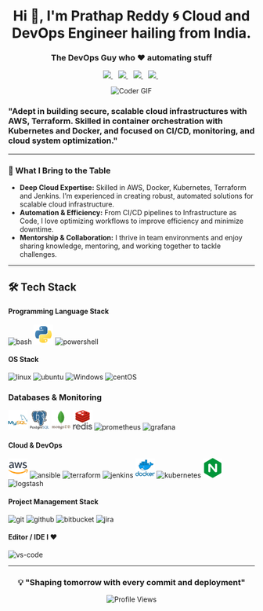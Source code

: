 <h1 align="center">Hi 👋, I'm Prathap Reddy 🌀 Cloud and DevOps Engineer hailing from India.</h1>
<h3 align="center">The DevOps Guy who ♥ automating stuff</h3>

<p align="center">
<a 
  href="https://www.linkedin.com/in/prathapreddycv/">
    <img width="75px" src="https://www.vectorlogo.zone/logos/linkedin/linkedin-ar21.svg" />
  </a>&ensp;
  <a href="mailto:prathap.cnd@gmail.com">
  <img width="75px" src="https://www.vectorlogo.zone/logos/gmail/gmail-ar21.svg" />
  </a>&ensp;
  <a href="https://github.com/prathapreddycv/">
  <img width="75px" src="https://www.vectorlogo.zone/logos/github/github-ar21.svg" />
  </a>&ensp;
  <a href="https://hub.docker.com/repositories/prathapreddycv/">
  <img width="75px" src="https://www.vectorlogo.zone/logos/docker/docker-ar21.svg" />
  </a>&nbsp;
  </p>
  <div align="center">
    <img src="https://media.giphy.com/media/SWoSkN6DxTszqIKEqv/giphy.gif" alt="Coder GIF" width="400">
  </div>  

  <h3 align="left">  "Adept in building secure, scalable cloud infrastructures with AWS, Terraform. Skilled in container orchestration with Kubernetes and Docker, and focused on CI/CD, monitoring, and cloud system optimization." </h3>
  
---

<h3 align="left">🚀 What I Bring to the Table</h3>

- **Deep Cloud Expertise:** Skilled in AWS, Docker, Kubernetes, Terraform and Jenkins. I’m experienced in creating robust, automated solutions for scalable cloud infrastructure.
- **Automation & Efficiency:** From CI/CD pipelines to Infrastructure as Code, I love optimizing workflows to improve efficiency and minimize downtime.
- **Mentorship & Collaboration:** I thrive in team environments and enjoy sharing knowledge, mentoring, and working together to tackle challenges.

---

## 🛠️ Tech Stack


#### Programming Language Stack
<p align="left"><img src="https://www.vectorlogo.zone/logos/gnu_bash/gnu_bash-icon.svg" alt="bash" title="bash" title="bash" width="40" height="40"/>  <img src="https://raw.githubusercontent.com/github/explore/80688e429a7d4ef2fca1e82350fe8e3517d3494d/topics/python/python.png" alt="python" title="python" width="40" height="40"/> <img  
src="https://cdn.jsdelivr.net/gh/devicons/devicon@latest/icons/powershell/powershell-original.svg" alt="powershell" title="powershell" width="40" height="40"/>  
</p>

#### OS Stack
<p align="left"><img src="https://brandlogos.net/wp-content/uploads/2020/03/Linux-logo.png" alt="linux" title="linux" width="40" height="40"/>  <img src="https://www.vectorlogo.zone/logos/ubuntu/ubuntu-icon.svg" alt="ubuntu" title="ubuntu" width="40" height="40"/>  <img src="https://files.brandlogos.net/svg/6pHg9QdYGc/Microsoft_Windows-aJXllHf6_brandlogos.net.svg" alt="Windows" title="windows" width="40" height="40"/> <img src="https://www.vectorlogo.zone/logos/centos/centos-icon.svg" alt="centOS" title="centOS" width="40" height="40"/> </p>

### **Databases & Monitoring**
<p align="left">
  <img src="https://raw.githubusercontent.com/devicons/devicon/master/icons/mysql/mysql-original-wordmark.svg" alt="mysql" title="mysql" width="40" height="40"/>
  <img src="https://raw.githubusercontent.com/devicons/devicon/master/icons/postgresql/postgresql-original-wordmark.svg" alt="postgresql" title="postgresql" width="40" height="40"/>
  <img src="https://raw.githubusercontent.com/devicons/devicon/master/icons/mongodb/mongodb-original-wordmark.svg" alt="mongodb" title="mongodb" width="40" height="40"/>
  <img src="https://raw.githubusercontent.com/devicons/devicon/master/icons/redis/redis-original-wordmark.svg" alt="redis" title="redis" width="40" height="40"/>
  <img src="https://www.vectorlogo.zone/logos/prometheusio/prometheusio-icon.svg" alt="prometheus" title="prometheus" width="40" height="40"/>
  <img src="https://www.vectorlogo.zone/logos/grafana/grafana-icon.svg" alt="grafana" title="grafana" width="40" height="40"/>
</p>

#### **Cloud & DevOps** 
<p align="left"><img src="https://raw.githubusercontent.com/devicons/devicon/master/icons/amazonwebservices/amazonwebservices-original-wordmark.svg" alt="aws" title="aws" width="40" height="40"/>   <img src="https://www.vectorlogo.zone/logos/ansible/ansible-icon.svg" alt="ansible" title="ansible" width="40" height="40"/> <img src="https://www.vectorlogo.zone/logos/terraformio/terraformio-icon.svg" alt="terraform" title="terraform" width="40" height="40"/> <img src="https://www.vectorlogo.zone/logos/jenkins/jenkins-icon.svg" alt="jenkins" title="jenkins" width="40" height="40"/>   <img src="https://raw.githubusercontent.com/github/explore/80688e429a7d4ef2fca1e82350fe8e3517d3494d/topics/docker/docker.png" alt="docker" title="docker" width="40" height="40"/> <img src="https://www.vectorlogo.zone/logos/kubernetes/kubernetes-icon.svg" alt="kubernetes" title="kubernetes" width="40" height="40"/>   <img src="https://raw.githubusercontent.com/github/explore/85cceaeeaf993ca35664dc37ea24f9237fbbfc14/topics/nginx/nginx.png" alt="nginx" title="nginx" width="40" height="40"/>  <img src="https://www.vectorlogo.zone/logos/elasticco_logstash/elasticco_logstash-icon.svg" alt="logstash" title="logstash" width="40" height="40"/> </p>

#### Project Management Stack
<p align="left"><img src="https://www.vectorlogo.zone/logos/git-scm/git-scm-icon.svg" alt="git" title="git" width="40" height="40"/>  <img src="https://www.vectorlogo.zone/logos/github/github-icon.svg" alt="github" title="github" width="40" height="40"/> <img src="https://www.vectorlogo.zone/logos/bitbucket/bitbucket-icon.svg" alt="bitbucket" title="bitbucket" width="40" height="40"/>  <img src="https://www.vectorlogo.zone/logos/atlassian_jira/atlassian_jira-icon.svg" alt="jira" title="jira" width="40" height="40"/> </p>

#### Editor / IDE I ♥
<p align="left"><img src="https://www.vectorlogo.zone/logos/visualstudio_code/visualstudio_code-icon.svg" alt="vs-code" title="vs-code" width="40" height="40"/> </p>

---
<div align="center">
  
### 💡 "Shaping tomorrow with every commit and deployment" 

![Profile Views](https://komarev.com/ghpvc/?username=prathapreddycv&color=brightgreen&style=flat-square)

</div>
